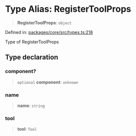 # Type Alias: RegisterToolProps

> **RegisterToolProps**: `object`

Defined in: [packages/core/src/types.ts:218](https://github.com/GeoDaCenter/openassistant/blob/bc4037be52d89829440fcc4aaa1010be73719d16/packages/core/src/types.ts#L218)

Type of RegisterToolProps

## Type declaration

### component?

> `optional` **component**: `unknown`

### name

> **name**: `string`

### tool

> **tool**: `Tool`
